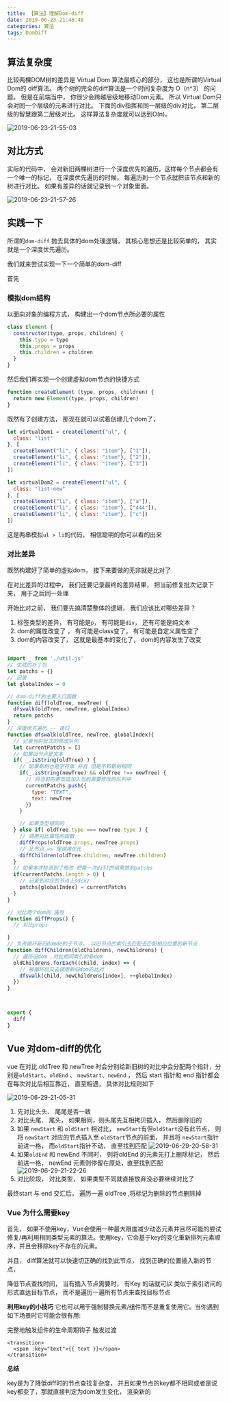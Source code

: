 ```yaml
---
title: 【算法】理解Dom-diff
date: 2019-06-23 21:48:48
categories: 算法
tags: DomDiff
---
```



## 算法复杂度
比较两棵DOM树的差异是 Virtual Dom 算法最核心的部分， 这也是所谓的Virtual Dom的 diff算法。 两个树的完全的diff算法是一个时间复杂度为 O（n^3） 的问题。 但是在前端当中， 你很少会跨越层级地移动Dom元素。 所以 Virtual Dom只会对同一个层级的元素进行对比。 下面的div指挥和同一层级的div对比， 第二层级的智慧跟第二层级对比。 这样算法复杂度就可以达到O(n)。


![2019-06-23-21-55-03](http://img.nixiaolei.com/2019-06-23-21-55-03.png)


## 对比方式
实际的代码中， 会对新旧两棵树进行一个深度优先的遍历，这样每个节点都会有一个唯一的标记， 在深度优先遍历的时候， 每遍历到一个节点就把该节点和新的树进行对比。 如果有差异的话就记录到一个对象里面。


![2019-06-23-21-57-26](http://img.nixiaolei.com/2019-06-23-21-57-26.png)




## 实践一下

所谓的`dom-diff` 抛去具体的dom处理逻辑， 其核心思想还是比较简单的， 其实就是一个深度优先遍历。

我们就来尝试实现一下一个简单的dom-diff

首先
### 模拟dom结构
以面向对象的编程方式， 构建出一个dom节点所必要的属性

```js
class Element {
  constructor(type, props, children) {
    this.type = type
    this.props = props
    this.children = children
  }
}
```

然后我们再实现一个创建虚拟dom节点的快捷方式

```js
function createElement (type, props, children) {
  return new Element(type, props, children)
}
```

既然有了创建方法， 那现在就可以试着创建几个dom了， 
```js
let virtualDom1 = createElement("ul", {
  class: "list"
}, [
  createElement("li", { class: "item"}, ["1"]),
  createElement("li", { class: "item"}, ["2"]),
  createElement("li", { class: "item"}, ["3"])
])

let virtualDom2 = createElement("ul", {
  class: "list-new"
}, [
  createElement("li", { class: "item"}, ["a"]),
  createElement("li", { class: "item"}, ["444"]),
  createElement("li", { class: "item"}, ["c"])
])
```

这是两串模拟`ul > li`的代码， 相信聪明的你可以看的出来


### 对比差异
既然构建好了简单的虚拟dom， 接下来要做的无非就是比对了

在对比差异的过程中， 我们还要记录最终的差异结果， 把当前修复批次记录下来， 用于之后同一处理

开始比对之前， 我们要先搞清楚整体的逻辑， 我们应该比对哪些差异？

1. 标签类型的差异， 有可能是`p`， 有可能是`div`， 还有可能是纯文本
2. dom的属性改变了 ， 有可能是class变了， 有可能是自定义属性变了
3. dom的内容改变了， 这就是最基本的变化了， dom的内容发生了改变


```js

import _ from './util.js'
// 生成的补丁包
let patchs = {}
// 记录
let globalIndex = 0

// dom-diff的主要入口函数
function diff(oldTree, newTree) {
  dfswalk(oldTree, newTree, globalIndex)
  return patchs
}
// 深度优先遍历 -- 递归
function dfswalk(oldTree, newTree, globalIndex){
  // 记录当前批次的修改队列
  let currentPatchs = []
  // 如果旧节点是文本
  if( _.isString(oldTree) ) {
    // 如果新树也是字符串 并且 但是不和新树相同
    if(_.isString(newTree) && oldTree !== newTree) {
      // 将当前的更改追加入当前需要修改的队列中
      currentPatchs.push({
        type: "TEXT",
        text: newTree
      })
    }

    // 如果类型相同的
  } else if( oldTree.type === newTree.type ) {
    // 调用对比属性的函数
    diffProps(oldTree.props, newTree.props)
    // 比节点 => 尾调用优化
    diffChildren(oldTree.children, newTree.children)
  }
  // 如果本次检测到了修改 把每一次diff的结果放到patchs
  if(currentPatchs.length > 0) {
    // 记录到对应的节点上sdcxz
    patchs[globalIndex] = currentPatchs
  }
}

// 对比两个dom的 属性
function diffProps() {
  // 对比props

}
// 负责循环新旧domde的子节点， 以旧节点的索引去匹配去匹配相应位置的新节点
function diffChildren(oldChildrens, newChildrens) {
  // 遍历旧dom ,对比相同索引的新dom
  oldChildrens.forEach((child, index) => {
    // 被循环后又去调用新旧dom的比对
    dfswalk(child, newChildrens[index], ++globalIndex)
  })
}



export {
  diff
}


```




## Vue 对dom-diff的优化

vue 在对比 oldTree 和 newTree 时会分别给新旧树的对比中会分配两个指针，分别是`oldStart`、`oldEnd` 、 `newStart`、`newEnd` ， 然后 start 指针和 end 指针都会在每次对比后相互靠近， 直至相遇， 具体对比规则如下

![2019-06-29-21-05-31](http://img.nixiaolei.com/2019-06-29-21-05-31.png)



1. 先对比头头、 尾尾是否一致
2. 对比头尾、 尾头， 如果相同，则头尾先互相拷贝插入， 然后删除旧的
3. 如果 `newStart` 和 `oldStart` 相对比， `newStart`有但`oldStart`没有此节点， 则将 `newStart` 对应的节点插入至 `oldStart`节点的前面， 并且将 `newStart`指针前进一格， 而`oldStart`指针不动， 直至找到匹配
![2019-06-29-20-58-31](http://img.nixiaolei.com/2019-06-29-20-58-31.png)
4. 如果`oldEnd` 和 newEnd 不同时， 则将oldEnd 的元素先打上删除标记， 然后前进一格，  newEnd 元素则停留在原处，直至找到匹配
![2019-06-29-21-22-26](http://img.nixiaolei.com/2019-06-29-21-22-26.png)
5. 对比阶段， 对比类型， 如果类型不同就直接放弃没必要继续对比了


最终start 与 end 交汇后， 遍历一遍 oldTree ,将标记为删除的节点删除掉


### Vue 为什么需要key
首先， 如果不使用key，Vue会使用一种最大限度减少动态元素并且尽可能的尝试修复/再利用相同类型元素的算法。使用key，它会基于key的变化重新排列元素顺序，并且会移除key不存在的元素。

并且， diff算法就可以快速切正确的找到此节点， 找到正确的位置插入新的节点，

降低节点查找时间， 当有插入节点需要时， 有Key 的话就可以 类似于索引访问的形式直达目标节点，  而不是遍历一遍所有节点来查找目标节点


**利用key的小技巧**
它也可以用于强制替换元素/组件而不是重复使用它。当你遇到如下场景时它可能会很有用:

完整地触发组件的生命周期钩子
触发过渡

```Vue
<transition>
  <span :key="text">{{ text }}</span>
</transition>
```


**总结**

key是为了降低diff时的节点查找复杂度， 并且如果节点的key都不相同或者是说key都变了，那就直接判定为dom发生变化， 渲染新的